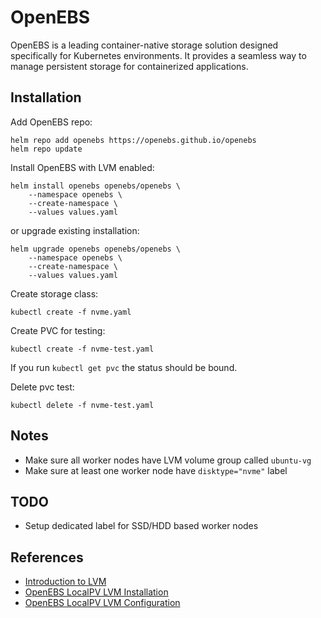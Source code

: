 # OpenEBS

OpenEBS is a leading container-native storage solution designed specifically for
Kubernetes environments. It provides a seamless way to manage persistent storage
for containerized applications.

## Installation

Add OpenEBS repo:

```shell
helm repo add openebs https://openebs.github.io/openebs
helm repo update
```

Install OpenEBS with LVM enabled:

```shell
helm install openebs openebs/openebs \
    --namespace openebs \
    --create-namespace \
    --values values.yaml
```

or upgrade existing installation:

```shell
helm upgrade openebs openebs/openebs \
    --namespace openebs \
    --create-namespace \
    --values values.yaml
```

Create storage class:

```shell
kubectl create -f nvme.yaml
```

Create PVC for testing:

```shell
kubectl create -f nvme-test.yaml
```

If you run `kubectl get pvc` the status should be bound.

Delete pvc test:

```shell
kubectl delete -f nvme-test.yaml
```

## Notes

-   Make sure all worker nodes have LVM volume group called `ubuntu-vg`
-   Make sure at least one worker node have `disktype="nvme"` label

## TODO

-   Setup dedicated label for SSD/HDD based worker nodes

## References

-   [Introduction to LVM](https://www.youtube.com/watch?v=dMHFArkANP8)
-   [OpenEBS LocalPV LVM Installation](https://openebs.io/docs/user-guides/local-storage-user-guide/local-pv-lvm/lvm-installation)
-   [OpenEBS LocalPV LVM Configuration](https://openebs.io/docs/user-guides/local-storage-user-guide/local-pv-lvm/lvm-configuration)
